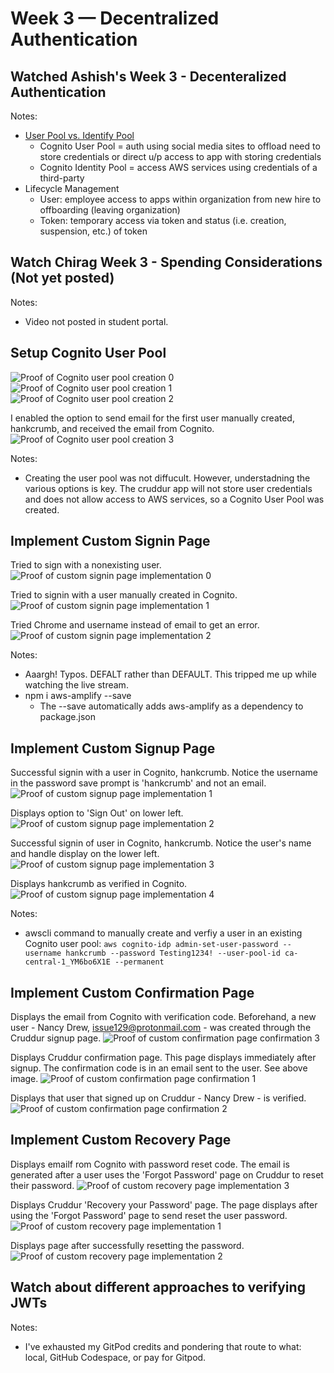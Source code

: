 # Week 3 — Decentralized Authentication

## Watched Ashish's Week 3 - Decenteralized Authentication
Notes:
- [User Pool vs. Identify Pool](https://youtu.be/tEJIeII66pY?t=510)
    - Cognito User Pool = auth using social media sites to offload need to store credentials or direct u/p access to app with storing credentials
    - Cognito Identity Pool = access AWS services using credentials of a third-party
- Lifecycle Management
    - User: employee access to apps within organization from new hire to offboarding (leaving organization)
    - Token: temporary access via token and status (i.e. creation, suspension, etc.) of token

## Watch Chirag Week 3 - Spending Considerations (Not yet posted)
Notes:
- Video not posted in student portal.

## Setup Cognito User Pool
![Proof of Cognito user pool creation 0](/assets/week3-proof-setup-cognito-user-pool.png)
![Proof of Cognito user pool creation 1](/assets/week3-proof-setup-cognito-user-pool-1.png)
![Proof of Cognito user pool creation 2](/assets/week3-proof-setup-cognito-user-pool-2.png)

I enabled the option to send email for the first user manually created, hankcrumb, and received the email from Cognito.
![Proof of Cognito user pool creation 3](/assets/week3-proof-setup-cognito-user-pool-3.jpeg)

Notes:
- Creating the user pool was not diffucult. However, understadning the various options is key. The cruddur app will not store user credentials and does not allow access to AWS services, so a Cognito User Pool was created.

## Implement Custom Signin Page
Tried to sign with a nonexisting user.
![Proof of custom signin page implementation 0](/assets/week3-proof-implement-custom-signin-page.png)

Tried to signin with a user manually created in Cognito.
![Proof of custom signin page implementation 1](/assets/week3-proof-implement-custom-signin-page-1.png)

Tried Chrome and username instead of email to get an error.
![Proof of custom signin page implementation 2](/assets/week3-proof-implement-custom-signin-page-2.png)

Notes:
- Aaargh! Typos. DEFALT rather than DEFAULT. This tripped me up while watching the live stream.
- npm i aws-amplify --save
    - The --save automatically adds aws-amplify as a dependency to package.json

## Implement Custom Signup Page 
Successful signin with a user in Cognito, hankcrumb. Notice the username in the password save prompt is 'hankcrumb' and not an email.
![Proof of custom signup page implementation 1](/assets/week3-proof-implement-custom-signup-page-1.png)

Displays option to 'Sign Out' on lower left.
![Proof of custom signup page implementation 2](/assets/week3-proof-implement-custom-signup-page-2.png)

Successful signin of user in Cognito, hankcrumb. Notice the user's name and handle display on the lower left.
![Proof of custom signup page implementation 3](/assets/week3-proof-implement-custom-signup-page-3.png)

Displays hankcrumb as verified in Cognito.
![Proof of custom signup page implementation 4](/assets/week3-proof-implement-custom-signup-page-4.png)

Notes:
- awscli command to manually create and verfiy a user in an existing Cognito user pool: `aws cognito-idp admin-set-user-password --username hankcrumb --password Testing1234! --user-pool-id ca-central-1_YM6bo6X1E --permanent`

## Implement Custom Confirmation Page
Displays the email from Cognito with verification code. Beforehand, a new user - Nancy Drew, issue129@protonmail.com - was created through the Cruddur signup page.
![Proof of custom confirmation page confirmation 3](/assets/week3-proof-implement-custom-confirmation-page-3.jpeg)

Displays Cruddur confirmation page. This page displays immediately after signup. The confirmation code is in an email sent to the user. See above image.
![Proof of custom confirmation page confirmation 1](/assets/week3-proof-implement-custom-confirmation-page-1.png)

Displays that user that signed up on Cruddur - Nancy Drew - is verified.
![Proof of custom confirmation page confirmation 2](/assets/week3-proof-implement-custom-confirmation-page-2.png)

## Implement Custom Recovery Page
Displays emailf rom Cognito with password reset code. The email is generated after a user uses the 'Forgot Password' page on Cruddur to reset their password.
![Proof of custom recovery page implementation 3](/assets/week3-proof-implement-custom-recovery-page-3.jpeg)

Displays Cruddur 'Recovery your Password' page. The page displays after using the 'Forgot Password' page to send reset the user password.
![Proof of custom recovery page implementation 1](/assets/week3-proof-implement-custom-recovery-page-1.png)

Displays page after successfully resetting the password.
![Proof of custom recovery page implementation 2](/assets/week3-proof-implement-custom-recovery-page-2.png)

## Watch about different approaches to verifying JWTs

Notes:
- I've exhausted my GitPod credits and pondering that route to what: local, GitHub Codespace, or pay for Gitpod.